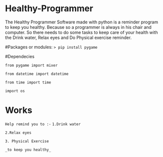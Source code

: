 # Healthy-Programmer
The Healthy Programmer Software made with python is a reminder program to keep you healthy. Because so a programmer is always in his chair and computer. So there needs to do some tasks to keep care of your health with the Drink water, Relax eyes and Do Physical exercise reminder.

#Packages or modules:
`> pip install pygame`

#Dependecies

`from pygame import mixer`

`from datetime import datetime`

`from time import time`

`import os`

# Works
`
Help remind you to :- `
`1.Drink water `

`2.Relax eyes`

`3. Physical Exercise`

`_to keep you healthy_`

